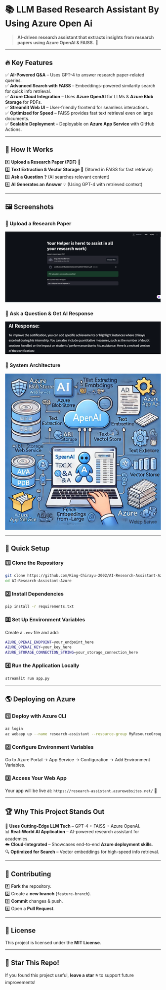 # 📚 LLM Based Research Assistant By Using Azure Open Ai 

> **AI-driven research assistant that extracts insights from research papers using Azure OpenAI & FAISS.** 🚀


---

## 🔥 Key Features

✅ **AI-Powered Q&A** – Uses GPT-4 to answer research paper-related queries.  
✅ **Advanced Search with FAISS** – Embeddings-powered similarity search for quick info retrieval.  
✅ **Azure Cloud Integration** – Uses **Azure OpenAI** for LLMs & **Azure Blob Storage** for PDFs.  
✅ **Streamlit Web UI** – User-friendly frontend for seamless interactions.  
✅ **Optimized for Speed** – FAISS provides fast text retrieval even on large documents.  
✅ **Scalable Deployment** – Deployable on **Azure App Service** with GitHub Actions.

---

## 🎯 How It Works

1️⃣ **Upload a Research Paper (PDF)** 📄  
2️⃣ **Text Extraction & Vector Storage** 🧠 (Stored in FAISS for fast retrieval)  
3️⃣ **Ask a Question** ❓ (AI searches relevant content)  
4️⃣ **AI Generates an Answer** 💡 (Using GPT-4 with retrieved context)  

---

## 🖼️ Screenshots

### 🔹 Upload a Research Paper
![Upload Screenshot](./screenshots/uploading_part_big.png)

### 🔹 Ask a Question & Get AI Response
![Q&A Screenshot](./screenshots/response_part.png)

### 🔹 System Architecture
![Architecture](./screenshots/Architecture.png)

---

## 🚀 Quick Setup

### 1️⃣ **Clone the Repository**
```bash
git clone https://github.com/King-Chirayu-2002/AI-Research-Assistant-Azure.git
cd AI-Research-Assistant-Azure
```

### 2️⃣ **Install Dependencies**
```bash
pip install -r requirements.txt
```

### 3️⃣ **Set Up Environment Variables**
Create a `.env` file and add:
```bash
AZURE_OPENAI_ENDPOINT=your_endpoint_here
AZURE_OPENAI_KEY=your_key_here
AZURE_STORAGE_CONNECTION_STRING=your_storage_connection_here
```

### 4️⃣ **Run the Application Locally**
```bash
streamlit run app.py
```

---

## 🌎 Deploying on Azure

### 1️⃣ **Deploy with Azure CLI**
```bash
az login
az webapp up --name research-assistant --resource-group MyResourceGroup --runtime "PYTHON:3.9"
```

### 2️⃣ **Configure Environment Variables**
Go to Azure Portal → App Service → Configuration → Add Environment Variables.  

### 3️⃣ **Access Your Web App**
Your app will be live at: `https://research-assistant.azurewebsites.net/` 🎉

---

## 🏆 Why This Project Stands Out

🚀 **Uses Cutting-Edge LLM Tech** – GPT-4 + FAISS + Azure OpenAI.  
📊 **Real-World AI Application** – AI-powered research assistant for academics.  
☁️ **Cloud-Integrated** – Showcases end-to-end **Azure deployment skills**.  
🔍 **Optimized for Search** – Vector embeddings for high-speed info retrieval.  

---

## 🤝 Contributing
1️⃣ **Fork** the repository.  
2️⃣ Create a **new branch** (`feature-branch`).  
3️⃣ **Commit** changes & push.  
4️⃣ Open a **Pull Request**.  

---

## 📜 License
This project is licensed under the **MIT License**.

---

## 🌟 Star This Repo!
If you found this project useful, **leave a star ⭐** to support future improvements!
